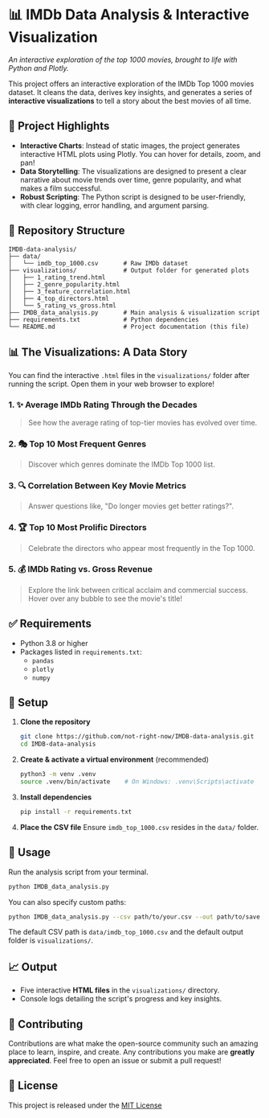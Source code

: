 # 📊 IMDb Data Analysis & Interactive Visualization

*An interactive exploration of the top 1000 movies, brought to life with Python and Plotly.*

This project offers an interactive exploration of the IMDb Top 1000 movies dataset. It cleans the data, derives key insights, and generates a series of **interactive visualizations** to tell a story about the best movies of all time.

## 🚀 Project Highlights

* **Interactive Charts**: Instead of static images, the project generates interactive HTML plots using Plotly. You can hover for details, zoom, and pan!
* **Data Storytelling**: The visualizations are designed to present a clear narrative about movie trends over time, genre popularity, and what makes a film successful.
* **Robust Scripting**: The Python script is designed to be user-friendly, with clear logging, error handling, and argument parsing.

## 📂 Repository Structure

```
IMDB-data-analysis/
├── data/
│   └── imdb_top_1000.csv       # Raw IMDb dataset
├── visualizations/             # Output folder for generated plots
│   ├── 1_rating_trend.html
│   ├── 2_genre_popularity.html
│   ├── 3_feature_correlation.html
│   ├── 4_top_directors.html
│   └── 5_rating_vs_gross.html
├── IMDB_data_analysis.py       # Main analysis & visualization script
├── requirements.txt            # Python dependencies
└── README.md                   # Project documentation (this file)
```

## 📊 The Visualizations: A Data Story

You can find the interactive `.html` files in the `visualizations/` folder after running the script. Open them in your web browser to explore!

### 1. ✨ Average IMDb Rating Through the Decades
> See how the average rating of top-tier movies has evolved over time.

### 2. 🎭 Top 10 Most Frequent Genres
> Discover which genres dominate the IMDb Top 1000 list.

### 3. 🔍 Correlation Between Key Movie Metrics
> Answer questions like, "Do longer movies get better ratings?".

### 4. 🏆 Top 10 Most Prolific Directors
> Celebrate the directors who appear most frequently in the Top 1000.

### 5. 💰 IMDb Rating vs. Gross Revenue
> Explore the link between critical acclaim and commercial success. Hover over any bubble to see the movie's title!

## ✅ Requirements

* Python 3.8 or higher
* Packages listed in `requirements.txt`:
    * `pandas`
    * `plotly`
    * `numpy`

## 🔧 Setup

1.  **Clone the repository**
    ```bash
    git clone https://github.com/not-right-now/IMDB-data-analysis.git
    cd IMDB-data-analysis
    ```

2.  **Create & activate a virtual environment** (recommended)
    ```bash
    python3 -m venv .venv
    source .venv/bin/activate    # On Windows: .venv\Scripts\activate
    ```

3.  **Install dependencies**
    ```bash
    pip install -r requirements.txt
    ```

4.  **Place the CSV file**
    Ensure `imdb_top_1000.csv` resides in the `data/` folder.

## 🚀 Usage

Run the analysis script from your terminal.

```bash
python IMDB_data_analysis.py
```

You can also specify custom paths:
```bash
python IMDB_data_analysis.py --csv path/to/your.csv --out path/to/save
```
The default CSV path is `data/imdb_top_1000.csv` and the default output folder is `visualizations/`.

## 📈 Output

* Five interactive **HTML files** in the `visualizations/` directory.
* Console logs detailing the script's progress and key insights.

## 🤝 Contributing

Contributions are what make the open-source community such an amazing place to learn, inspire, and create. Any contributions you make are **greatly appreciated**. Feel free to open an issue or submit a pull request!

## 📜 License

This project is released under the [MIT License](LICENSE)
